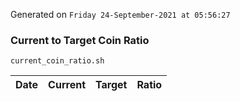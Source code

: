 Generated on `Friday 24-September-2021 at 05:56:27`

### Current to Target Coin Ratio
`current_coin_ratio.sh`

Date|Current|Target|Ratio
---|---|---|---
